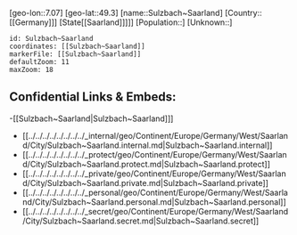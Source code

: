 ﻿---
location: [49.3,7.07]
mapzoom: [7,12] 
mapmarker: city 
type: City
tags:
- geo/City


SpocWebEntityId: 34662
isDeleted: false
confidential: public

---
[geo-lon::7.07]
[geo-lat::49.3]
[name::Sulzbach~Saarland]
[Country::[[Germany]]]
[State[[Saarland]]]]]
[Population::]
[Unknown::]


```leaflet
id: Sulzbach~Saarland
coordinates: [[Sulzbach~Saarland]]
markerFile: [[Sulzbach~Saarland]]
defaultZoom: 11 
maxZoom: 18
```


## Confidential Links & Embeds: 
-[[Sulzbach~Saarland|Sulzbach~Saarland]]] 
- [[../../../../../../../../_internal/geo/Continent/Europe/Germany/West/Saarland/City/Sulzbach~Saarland.internal.md|Sulzbach~Saarland.internal]] 
- [[../../../../../../../../_protect/geo/Continent/Europe/Germany/West/Saarland/City/Sulzbach~Saarland.protect.md|Sulzbach~Saarland.protect]] 
- [[../../../../../../../../_private/geo/Continent/Europe/Germany/West/Saarland/City/Sulzbach~Saarland.private.md|Sulzbach~Saarland.private]] 
- [[../../../../../../../../_personal/geo/Continent/Europe/Germany/West/Saarland/City/Sulzbach~Saarland.personal.md|Sulzbach~Saarland.personal]] 
- [[../../../../../../../../_secret/geo/Continent/Europe/Germany/West/Saarland/City/Sulzbach~Saarland.secret.md|Sulzbach~Saarland.secret]] 
